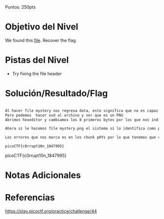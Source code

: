 Puntos: 250pts
# Objetivo del Nivel

We found this [file](https://jupiter.challenges.picoctf.org/static/ab30fcb7d47364b4190a7d3d40edb551/mystery). Recover the flag.

# Pistas del Nivel

- Try fixing the file header
# Solución/Resultado/Flag

```bash

Al hacer file mystery nos regresa data, esto significa que no es capaz de indentificar el tipo de archivo.
Pero podemos  hacer xxd al archivo y ver que es un PNG
Abrimos hexeditor y cambiamos los 8 primeros bytes por los que nos indica la documetación x89\x50\x4E\x47\x0D\x0A\x1A\x0A.

Ahora si le hacemos file mystery.png el sistema si lo identifica como png, pero si hacemos pngcheck sigue habiendo errores.

Los errores que nos marca es en los chunk pHYs por lo que tenemos que corregir ese chunk

picoCTF{c0rrupt10n_1847995}
```

picoCTF{c0rrupt10n_1847995} 
# Notas Adicionales
# Referencias

https://play.picoctf.org/practice/challenge/44